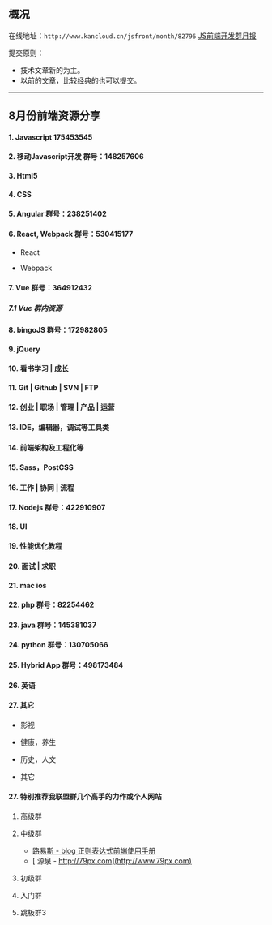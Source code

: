 ## 概况

在线地址：`http://www.kancloud.cn/jsfront/month/82796` [JS前端开发群月报](http://www.kancloud.cn/jsfront/month/82796)

提交原则：

- 技术文章新的为主。
- 以前的文章，比较经典的也可以提交。

---

## 8月份前端资源分享
#### 1. Javascript 175453545

#### 2. 移动Javascript开发 群号：148257606

#### 3. Html5

#### 4. CSS

#### 5. Angular 群号：238251402

#### 6. React, Webpack 群号：530415177
- React

- Webpack



#### 7. Vue 群号：364912432

##### 7.1 Vue 群内资源

#### 8. bingoJS 群号：172982805

#### 9. jQuery

#### 10. 看书学习 | 成长

#### 11. Git | Github | SVN | FTP

#### 12. 创业 | 职场 | 管理 | 产品 | 运营

#### 13. IDE，编辑器，调试等工具类

#### 14. 前端架构及工程化等

#### 15. Sass，PostCSS

#### 16. 工作 | 协同 | 流程

#### 17. Nodejs 群号：422910907

#### 18. UI

#### 19. 性能优化教程

#### 20. 面试 | 求职

#### 21. mac ios

#### 22. php 群号：82254462

#### 23. java 群号：145381037

#### 24. python 群号：130705066

#### 25. Hybrid App 群号：498173484

#### 26. 英语

#### 27. 其它
- 影视


- 健康，养生


- 历史，人文


- 其它


#### 27. 特别推荐我联盟群几个高手的力作或个人网站

1. 高级群

2. 中级群

    - [ 路易斯 - blog 正则表达式前端使用手册](http://louiszhai.github.io/2016/06/13/regexp/)
    - [ 源泉 - http://79px.com](http://www.79px.com)

3. 初级群

4. 入门群

5. 跳板群3


